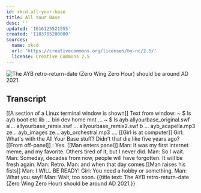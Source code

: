 ```yaml
---
id: xkcd.all-your-base
title: All Your Base
desc: ''
updated: '1616125521555'
created: '1183705200000'
sources:
  name: xkcd
  url: 'https://creativecommons.org/licenses/by-nc/2.5/'
  license: Creative Commons 2.5
---
```

![The AYB retro-return-date (Zero Wing Zero Hour) should be around AD 2021.](https://imgs.xkcd.com/comics/all_your_base.png)

## Transcript
[[A section of a Linux terminal window is shown]]
Text from window: ~ 
$ ls 
ayb    boot    etc         lib ...
bin     dev     home    mnt ...
~
 $ ls 
ayb
allyourbase_original.swf   al...
allyourbase_remix.swf        ...
allyourbase_remix2.swf    b ...
ayb_acapella.mp3           ze...
ayb_images
                  ze...
ayb_orchestral.mp3
....
[[Girl is at computer]]
Girl: What's with the All Your Base stuff? Didn't that die like five years ago?
[[From off-panel]] : Yes.
[[Man enters panel]]
Man: It was my first internet meme, and my favorite.  Others tired of it, but I never did.
Man: So I wait.
Man: Someday, decades from now, people will have forgotten. It will be fresh again.
Man: Retro.
Man: and when that day comes [[Man raises his fists]]
Man: I WILL BE READY!
Girl: You need a hobby or something.
Man: What you say!!
Man: Wait, too soon.
{{title text: The AYB retro-return-date (Zero Wing Zero Hour) should be around AD 2021.}}
